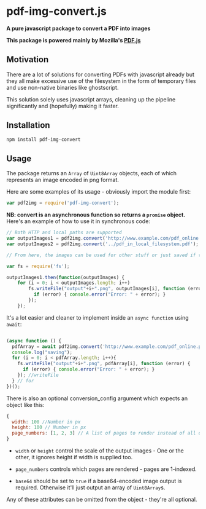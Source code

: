 # pdf-img-convert.js
**A pure javascript package to convert a PDF into images**

**This package is powered mainly by Mozilla's [PDF.js](https://github.com/mozilla/pdf.js)**

## Motivation

There are a lot of solutions for converting PDFs with javascript already but they all make excessive use of the filesystem in the form of
temporary files and use non-native binaries like ghostscript.

This solution solely uses javascript arrays, cleaning up the pipeline significantly and (hopefully) making it faster.

## Installation

```bash
npm install pdf-img-convert
```

## Usage

The package returns an `Array` of `Uint8Array` objects, each of which represents an image encoded in png format.

Here are some examples of its usage - obviously import the module first:

```javascript
var pdf2img = require('pdf-img-convert');
```

**NB: convert is an asynchronous function so returns a `promise` object.**
Here's an example of how to use it in synchronous code:

```javascript
// Both HTTP and local paths are supported
var outputImages1 = pdf2img.convert('http://www.example.com/pdf_online.pdf');
var outputImages2 = pdf2img.convert('../pdf_in_local_filesystem.pdf');

// From here, the images can be used for other stuff or just saved if that's required:

var fs = require('fs');

outputImages1.then(function(outputImages) {
    for (i = 0; i < outputImages.length; i++)
        fs.writeFile("output"+i+".png", outputImages[i], function (error) {
          if (error) { console.error("Error: " + error); }
        });
    });
```

It's a lot easier and cleaner to implement inside an `async function` using `await`:

```javascript

(async function () {
  pdfArray = await pdf2img.convert('http://www.example.com/pdf_online.pdf');
  console.log("saving");
  for (i = 0; i < pdfArray.length; i++){
    fs.writeFile("output"+i+".png", pdfArray[i], function (error) {
      if (error) { console.error("Error: " + error); }
    }); //writeFile
  } // for
})();

```

There is also an optional conversion_config argument which expects an object like this:

```javascript
{
  width: 100 //Number in px
  height: 100 // Number in px
  page_numbers: [1, 2, 3] // A list of pages to render instead of all of them
}
```

* `width` or `height` control the scale of the output images - One or the other, it ignores height if width is supplied too.

* `page_numbers` controls which pages are rendered - pages are 1-indexed.

* `base64` should be set to `true` if a base64-encoded image output is required. Otherwise it'll just output an array of `Uint8Array`s.

Any of these attributes can be omitted from the object - they're all optional.
